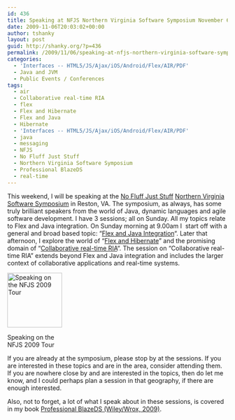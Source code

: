 ```yaml
---
id: 436
title: Speaking at NFJS Northern Virginia Software Symposium November 6-8, 2009
date: 2009-11-06T20:03:02+00:00
author: tshanky
layout: post
guid: http://shanky.org/?p=436
permalink: /2009/11/06/speaking-at-nfjs-northern-virginia-software-symposium-november-6-8-2009/
categories:
  - 'Interfaces -- HTML5/JS/Ajax/iOS/Android/Flex/AIR/PDF'
  - Java and JVM
  - Public Events / Conferences
tags:
  - air
  - Collaborative real-time RIA
  - flex
  - Flex and Hibernate
  - Flex and Java
  - Hibernate
  - 'Interfaces -- HTML5/JS/Ajax/iOS/Android/Flex/AIR/PDF'
  - java
  - messaging
  - NFJS
  - No Fluff Just Stuff
  - Northern Virginia Software Symposium
  - Professional BlazeDS
  - real-time
---
```

This weekend, I will be speaking at the <a title="No Fluff Just Stuff" href="http://www.nofluffjuststuff.com/home/main" target="_blank">No Fluff Just Stuff</a> <a title="Northern Virginia Software Symposium" href="http://www.nofluffjuststuff.com/conference/reston/2009/11/home" target="_blank">Northern Virginia Software Symposium</a> in Reston, VA. The symposium, as always, has some truly brilliant speakers from the world of Java, dynamic languages and agile software development. I have 3 sessions; all on Sunday. All my topics relate to Flex and Java integration. On Sunday morning at 9.00am I  start off with a general and broad based topic: &#8220;<a title="NFJS Northern Virginia Software Symposium :: Session Schedule" href="http://www.nofluffjuststuff.com/conference/reston/2009/11/schedule" target="_blank">Flex and Java Integration</a>&#8220;. Later that afternoon, I explore the world of &#8220;<a title="NFJS Northern Virginia Software Symposium :: Session Schedule" href="http://www.nofluffjuststuff.com/conference/reston/2009/11/schedule" target="_blank">Flex and Hibernate</a>&#8221; and the promising domain of &#8220;<a title="NFJS Northern Virginia Software Symposium :: Session Schedule" href="http://www.nofluffjuststuff.com/conference/reston/2009/11/schedule" target="_blank">Collaborative real-time RIA</a>&#8220;. The session on &#8220;Collaborative real-time RIA&#8221; extends beyond Flex and Java integration and includes the larger context of collaborative applications and real-time systems.

<div id="attachment_438" style="width: 135px" class="wp-caption alignnone">
  <a rel="attachment wp-att-438" href="http://shanky.org/2009/11/06/speaking-at-nfjs-northern-virginia-software-symposium-november-6-8-2009/nfjs_125x125_spkr/"><img class="size-full wp-image-438" title="NFJS_125x125_spkr" src="http://shanky.org/wp-content/uploads/2009/11/NFJS_125x125_spkr.jpg" alt="Speaking on the NFJS 2009 Tour" width="125" height="125" /></a>
  
  <p class="wp-caption-text">
    Speaking on the NFJS 2009 Tour
  </p>
</div>

If you are already at the symposium, please stop by at the sessions. If you are interested in these topics and are in the area, consider attending them. If you are nowhere close by and are interested in the topics, then do let me know, and I could perhaps plan a session in that geography, if there are enough interested.

Also, not to forget, a lot of what I speak about in these sessions, is covered in my book <a title="Professional BlazeDS (Wiley/Wrox, 2009)" href="http://www.amazon.com/Professional-BlazeDS-Creating-Applications-Programmer/dp/0470464895/" target="_blank">Professional BlazeDS (Wiley/Wrox, 2009)</a>.